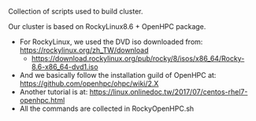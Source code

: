Collection of scripts used to build cluster.

Our cluster is based on RockyLinux8.6 + OpenHPC package.

- For RockyLinux, we used the DVD iso downloaded from: https://rockylinux.org/zh_TW/download
    - https://download.rockylinux.org/pub/rocky/8/isos/x86_64/Rocky-8.6-x86_64-dvd1.iso
- And we basically follow the installation guild of OpenHPC at: https://github.com/openhpc/ohpc/wiki/2.X
- Another tutorial is at: https://linux.onlinedoc.tw/2017/07/centos-rhel7-openhpc.html
- All the commands are collected in RockyOpenHPC.sh
